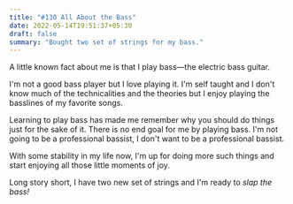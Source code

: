 ```yaml
---
title: "#130 All About the Bass"
date: 2022-05-14T19:51:37+05:30
draft: false
summary: "Bought two set of strings for my bass."
---
```


A little known fact about me is that I play bass—the electric bass guitar.

I'm not a good bass player but I love playing it. I'm self taught and I don't know much of the technicalities and the theories but I enjoy playing the basslines of my favorite songs.

Learning to play bass has made me remember why you should do things just for the sake of it. There is no end goal for me by playing bass. I'm not going to be a professional bassist, I don't want to be a professional bassist.

With some stability in my life now, I'm up for doing more such things and start enjoying all those little moments of joy.

Long story short, I have two new set of strings and I'm ready to _slap the bass!_
